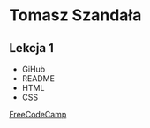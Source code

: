 # Tomasz Szandała

## Lekcja 1
 * GiHub
 * README
 * HTML
 * CSS

[FreeCodeCamp](https://www.freecodecamp.org/fcc7c666070-bb65-4bd4-863d-dc83298fd103)
